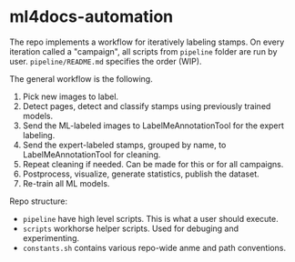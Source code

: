 # ml4docs-automation

The repo implements a workflow for iteratively labeling stamps. 
On every iteration called a "campaign", all scripts from `pipeline` folder are 
run by user. `pipeline/README.md` specifies the order (WIP).

The general workflow is the following.

1. Pick new images to label.
2. Detect pages, detect and classify stamps using previously trained models.
3. Send the ML-labeled images to LabelMeAnnotationTool for the expert labeling.
4. Send the expert-labeled stamps, grouped by name, to LabelMeAnnotationTool for cleaning.
5. Repeat cleaning if needed. Can be made for this or for all campaigns.
6. Postprocess, visualize, generate statistics, publish the dataset.
7. Re-train all ML models.

Repo structure:

- `pipeline` have high level scripts. This is what a user should execute.
- `scripts` workhorse helper scripts. Used for debuging and experimenting.
- `constants.sh` contains various repo-wide anme and path conventions.
